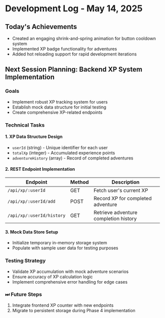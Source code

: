 # Development Log - May 14, 2025

## Today's Achievements
-  Created an engaging shrink-and-spring animation for button cooldown system
-  Implemented XP badge functionality for adventures
-  Added hot reloading support for rapid development iterations

## Next Session Planning: Backend XP System Implementation

###  Goals
- Implement robust XP tracking system for users
- Establish mock data structure for initial testing
- Create comprehensive XP-related endpoints

###  Technical Tasks

#### 1. XP Data Structure Design
- `userId` (string) - Unique identifier for each user
- `totalXp` (integer) - Accumulated experience points
- `adventureHistory` (array) - Record of completed adventures

#### 2. REST Endpoint Implementation
| Endpoint | Method | Description |
|----------|--------|-------------|
| `/api/xp/:userId` | GET | Fetch user's current XP |
| `/api/xp/:userId/add` | POST | Record XP for completed adventure |
| `/api/xp/:userId/history` | GET | Retrieve adventure completion history |

#### 3. Mock Data Store Setup
- Initialize temporary in-memory storage system
- Populate with sample user data for testing purposes

###  Testing Strategy
- Validate XP accumulation with mock adventure scenarios
- Ensure accuracy of XP calculation logic
- Implement comprehensive error handling for edge cases

### ⏭ Future Steps
1. Integrate frontend XP counter with new endpoints
2. Migrate to persistent storage during Phase 4 implementation